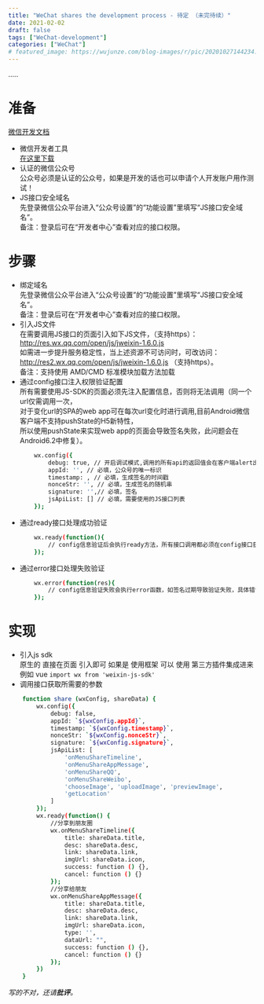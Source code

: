 ```yaml
---
title: "WeChat shares the development process - 待定 （未完待续）"
date: 2021-02-02
draft: false
tags: ["WeChat-development"]
categories: ["WeChat"]
# featured_image: https://wujunze.com/blog-images/r/pic/20201027144234.png
---
```


.....

# 准备

[微信开发文档](https://developers.weixin.qq.com/doc/offiaccount/OA_Web_Apps/JS-SDK.html)
* 微信开发者工具  
    [在这里下载](https://developers.weixin.qq.com/miniprogram/dev/devtools/download.html)
* 认证的微信公众号  
    公众号必须是认证的公众号，如果是开发的话也可以申请个人开发账户用作测试！
* JS接口安全域名  
    先登录微信公众平台进入“公众号设置”的“功能设置”里填写“JS接口安全域名”。  
    备注：登录后可在“开发者中心”查看对应的接口权限。

# 步骤
- 绑定域名  
    先登录微信公众平台进入“公众号设置”的“功能设置”里填写“JS接口安全域名”。  
    备注：登录后可在“开发者中心”查看对应的接口权限。
- 引入JS文件  
    在需要调用JS接口的页面引入如下JS文件，（支持https）：http://res.wx.qq.com/open/js/jweixin-1.6.0.js  
    如需进一步提升服务稳定性，当上述资源不可访问时，可改访问：http://res2.wx.qq.com/open/js/jweixin-1.6.0.js （支持https）。  
    备注：支持使用 AMD/CMD 标准模块加载方法加载
- 通过config接口注入权限验证配置  
    所有需要使用JS-SDK的页面必须先注入配置信息，否则将无法调用（同一个url仅需调用一次，  
    对于变化url的SPA的web app可在每次url变化时进行调用,目前Android微信客户端不支持pushState的H5新特性，  
    所以使用pushState来实现web app的页面会导致签名失败，此问题会在Android6.2中修复）。  
    ```bash
        wx.config({
            debug: true, // 开启调试模式,调用的所有api的返回值会在客户端alert出来，若要查看传入的参数，可以在pc端打开，参数信息会通过log打出，仅在pc端时才会打印。
            appId: '', // 必填，公众号的唯一标识
            timestamp: , // 必填，生成签名的时间戳
            nonceStr: '', // 必填，生成签名的随机串
            signature: '',// 必填，签名
            jsApiList: [] // 必填，需要使用的JS接口列表
        });
    ```
- 通过ready接口处理成功验证
    ```bash
        wx.ready(function(){
            // config信息验证后会执行ready方法，所有接口调用都必须在config接口获得结果之后，config是一个客户端的异步操作，所以如果需要在页面加载时就调用相关接口，则须把相关接口放在ready函数中调用来确保正确执行。对于用户触发时才调用的接口，则可以直接调用，不需要放在ready函数中。
        });
    ```
- 通过error接口处理失败验证
    ```bash
        wx.error(function(res){
            // config信息验证失败会执行error函数，如签名过期导致验证失败，具体错误信息可以打开config的debug模式查看，也可以在返回的res参数中查看，对于SPA可以在这里更新签名。
        });
    ```

# 实现

- 引入js sdk  
    原生的 直接在页面 引入即可 如果是 使用框架 可以 使用 第三方插件集成进来 例如 vue `import wx from 'weixin-js-sdk'`
- 调用接口获取所需要的参数  
```bash
    function share (wxConfig, shareData) {
        wx.config({
            debug: false,
            appId: `${wxConfig.appId}`,
            timestamp: `${wxConfig.timestamp}`,
            nonceStr: `${wxConfig.nonceStr}`,
            signature: `${wxConfig.signature}`,
            jsApiList: [
                'onMenuShareTimeline',
                'onMenuShareAppMessage',
                'onMenuShareQQ',
                'onMenuShareWeibo',
                'chooseImage', 'uploadImage', 'previewImage',
                'getLocation'
            ]
        });
        wx.ready(function() {
            //分享到朋友圈
            wx.onMenuShareTimeline({
                title: shareData.title,
                desc: shareData.desc,
                link: shareData.link,
                imgUrl: shareData.icon,
                success: function () {},
                cancel: function () {}
            });
            //分享给朋友
            wx.onMenuShareAppMessage({
                title: shareData.title,
                desc: shareData.desc,
                link: shareData.link,
                imgUrl: shareData.icon,
                type: '',
                dataUrl: "",
                success: function () {},
                cancel: function () {}
            });
        })
    }
```

_写的不对，还请**批评**。_